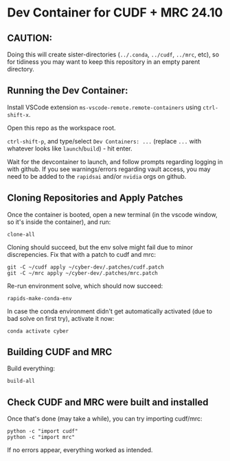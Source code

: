 # Dev Container for CUDF + MRC 24.10

## CAUTION:
Doing this will create sister-directories (`../.conda`, `../cudf`, `../mrc`, etc), so for tidiness you may want to keep this repository in an empty parent directory.

## Running the Dev Container:
Install VSCode extension `ms-vscode-remote.remote-containers` using `ctrl-shift-x`.

Open this repo as the workspace root.

`ctrl-shift-p`, and type/select `Dev Containers: ...` (replace `...` with whatever looks like `launch`/`build`) - hit enter.

Wait for the devcontainer to launch, and follow prompts regarding logging in with github. If you see warnings/errors regarding vault access, you may need to be added to the `rapidsai` and/or `nvidia` orgs on github.

## Cloning Repositories and Apply Patches
Once the container is booted, open a new terminal (in the vscode window, so it's inside the container), and run:

```
clone-all
```

Cloning should succeed, but the env solve might fail due to minor discrepencies. Fix that with a patch to cudf and mrc:
```
git -C ~/cudf apply ~/cyber-dev/.patches/cudf.patch
git -C ~/mrc apply ~/cyber-dev/.patches/mrc.patch
```

Re-run environment solve, which should now succeed:
```
rapids-make-conda-env
```

In case the conda environment didn't get automatically activated (due to bad solve on first try), activate it now:
```
conda activate cyber
```

## Building CUDF and MRC
Build everything:
```
build-all
```


## Check CUDF and MRC were built and installed
Once that's done (may take a while), you can try importing cudf/mrc:
```
python -c "import cudf"
python -c "import mrc"
```

If no errors appear, everything worked as intended.